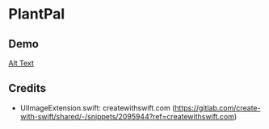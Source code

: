 # PlantPal

## Demo

[Alt Text](https://media.giphy.com/media/v1.Y2lkPTc5MGI3NjExZDRxbzhtaHJuZG81NmxtNzRmczluZDhvZHlyajU0b3NzZ2Zzdm9nbCZlcD12MV9pbnRlcm5hbF9naWZfYnlfaWQmY3Q9Zw/nGqSLogLiIAfgbpUbD/giphy.gif)

## Credits
- UIImageExtension.swift: createwithswift.com (https://gitlab.com/create-with-swift/shared/-/snippets/2095944?ref=createwithswift.com)
